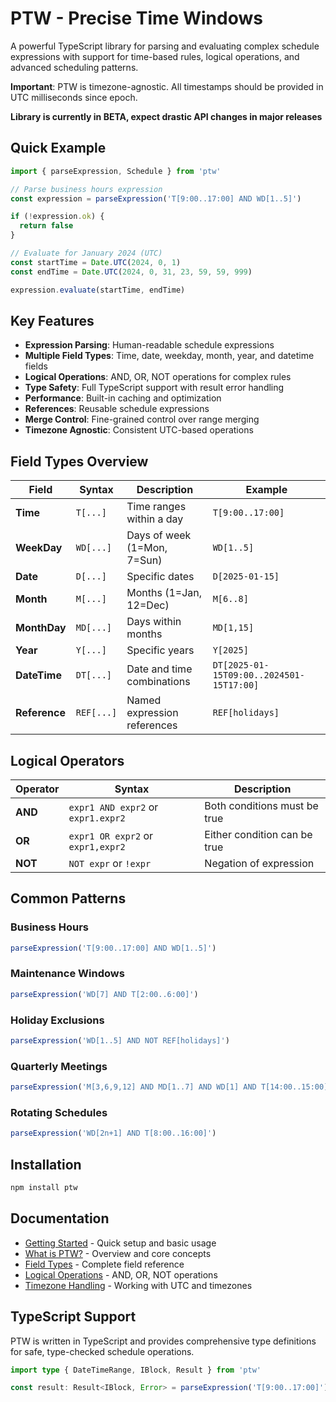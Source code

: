 # PTW - Precise Time Windows

A powerful TypeScript library for parsing and evaluating complex schedule expressions with support for time-based rules,
logical operations, and advanced scheduling patterns.

**Important**: PTW is timezone-agnostic. All timestamps should be provided in UTC milliseconds since epoch.

**Library is currently in BETA, expect drastic API changes in major releases**

## Quick Example

```typescript
import { parseExpression, Schedule } from 'ptw'

// Parse business hours expression
const expression = parseExpression('T[9:00..17:00] AND WD[1..5]')

if (!expression.ok) {
  return false
}

// Evaluate for January 2024 (UTC)
const startTime = Date.UTC(2024, 0, 1)
const endTime = Date.UTC(2024, 0, 31, 23, 59, 59, 999)

expression.evaluate(startTime, endTime)
```

## Key Features

- **Expression Parsing**: Human-readable schedule expressions
- **Multiple Field Types**: Time, date, weekday, month, year, and datetime fields
- **Logical Operations**: AND, OR, NOT operations for complex rules
- **Type Safety**: Full TypeScript support with result error handling
- **Performance**: Built-in caching and optimization
- **References**: Reusable schedule expressions
- **Merge Control**: Fine-grained control over range merging
- **Timezone Agnostic**: Consistent UTC-based operations

## Field Types Overview

| Field         | Syntax     | Description                 | Example                                  |
|---------------|------------|-----------------------------|------------------------------------------|
| **Time**      | `T[...]`   | Time ranges within a day    | `T[9:00..17:00]`                         |
| **WeekDay**   | `WD[...]`  | Days of week (1=Mon, 7=Sun) | `WD[1..5]`                               |
| **Date**      | `D[...]`   | Specific dates              | `D[2025-01-15]`                          |
| **Month**     | `M[...]`   | Months (1=Jan, 12=Dec)      | `M[6..8]`                                |
| **MonthDay**  | `MD[...]`  | Days within months          | `MD[1,15]`                               |
| **Year**      | `Y[...]`   | Specific years              | `Y[2025]`                                |
| **DateTime**  | `DT[...]`  | Date and time combinations  | `DT[2025-01-15T09:00..2024501-15T17:00]` |
| **Reference** | `REF[...]` | Named expression references | `REF[holidays]`                          |

## Logical Operators

| Operator | Syntax                             | Description                  |
|----------|------------------------------------|------------------------------|
| **AND**  | `expr1 AND expr2` or `expr1.expr2` | Both conditions must be true |
| **OR**   | `expr1 OR expr2` or `expr1,expr2`  | Either condition can be true |
| **NOT**  | `NOT expr` or `!expr`              | Negation of expression       |

## Common Patterns

### Business Hours

```typescript
parseExpression('T[9:00..17:00] AND WD[1..5]')
```

### Maintenance Windows

```typescript
parseExpression('WD[7] AND T[2:00..6:00]')
```

### Holiday Exclusions

```typescript
parseExpression('WD[1..5] AND NOT REF[holidays]')
```

### Quarterly Meetings

```typescript
parseExpression('M[3,6,9,12] AND MD[1..7] AND WD[1] AND T[14:00..15:00]')
```

### Rotating Schedules

```typescript
parseExpression('WD[2n+1] AND T[8:00..16:00]')
```

## Installation

```bash
npm install ptw
```

## Documentation

- [Getting Started](/guide/getting-started) - Quick setup and basic usage
- [What is PTW?](/guide/what-is) - Overview and core concepts
- [Field Types](/guide/field-types) - Complete field reference
- [Logical Operations](/guide/logical-operations) - AND, OR, NOT operations
- [Timezone Handling](/guide/timezones) - Working with UTC and timezones

## TypeScript Support

PTW is written in TypeScript and provides comprehensive type definitions for safe, type-checked schedule operations.

```typescript
import type { DateTimeRange, IBlock, Result } from 'ptw'

const result: Result<IBlock, Error> = parseExpression('T[9:00..17:00]')
```
